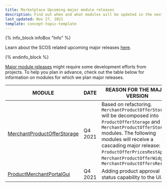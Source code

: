 ```yaml
---
title: Marketplace Upcoming major module releases
description: Find out when and what modules will be updated in the next major version.
last_updated: Nov 27, 2021
template: concept-topic-template
---
```


{% info_block infoBox "Info" %}

Learn about the SCOS related upcoming major releases [here](/docs/scos/user/intro-to-spryker/whats-new/upcoming-major-module-releases.html).

{% endinfo_block %}

[Major module releases](/docs/scos/dev/architecture/module-api/semantic-versioning-major-vs.-minor-vs.-patch-release.html) might require some development efforts from projects. To help you plan in advance, check out the table below for information on modules for which we plan major releases.


| MODULE | DATE | REASON FOR THE MAJOR VERSION |
| --- | --- | --- |
| [MerchantProductOfferStorage](https://github.com/spryker/merchant-product-offer-storage) | Q4 2021 | Based on refactoring. `MerchantProductOfferStorage` will be decomposed into `ProductOfferStorage` and `MerchantProductOfferStorage` modules. The following modules will receive a cascading major release: `ProductOfferPricesRestApi`, `MerchantProductOfferWidget`, `MerchantProductOffersRestApi` |
| [ProductMerchantPortalGui](https://github.com/spryker/product-merchant-portal-gui) | Q4 2021 | Adding product approval status capability to the UI. |